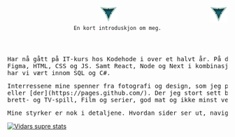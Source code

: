 <header>
     <div>
          <img src="./LOOGOO.png" alt="3 Vs logo" id="logo" width="40" height="37" >
          <img align="right" src="./LOOGOO.png" alt="3 Vs logo" id="logo" width="40" height="37" >
     </div>
     
 <div>
     <code align="center" font-size="12rem">En kort introduskjon om meg.</code>
 </div>
 </header>
 
<body>
     <pre>Har nå gått på IT-kurs hos Kodehode i over et halvt år. På denne tiden har jeg lært meg følgende verktøy:
Figma, HTML, CSS og JS. Samt React, Node og Next i kombinasjon med TypeScript og Tailwind. På backend siden 
har vi vært innom SQL og C#.</pre>          
<pre>Interressene mine spenner fra fotografi og design, som jeg prøver å bruke en del tid på. Noe du kan se <a href="https://vidarheritier.myportfolio.com/work" target="_blank">her</a>
eller [der](https://pages.github.com/). Der jeg stort sett bruker Photoshop og Illustrator. Ellers er jeg glad i idrett og friluft, 
brett- og TV-spill, Film og serier, god mat og ikke minst venner og familie.
</pre>
<pre>Mine styrker er nok i detaljene. Hvordan sider ser ut, navigeres og oppleves.</pre>
     </body>

[![Vidars supre stats](https://github-readme-stats.vercel.app/api?username=VidarHeritier&theme=rose_pine&show_icons=true)](https://github.com/VidarHeritier/github-readme-stats)
